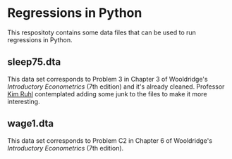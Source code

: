 # Regressions in Python
This respositoty contains some data files that can be used to run regressions in Python.

## sleep75.dta
This data set corresponds to Problem 3 in Chapter 3 of Wooldridge's *Introductory Econometrics* (7th edition) and it's already cleaned. Professor [Kim Ruhl](https://kimjruhl.com/) contemplated adding some junk to the files to make it more interesting.

## wage1.dta
This data set corresponds to Problem C2 in Chapter 6 of Wooldridge's *Introductory Econometrics* (7th edition).

